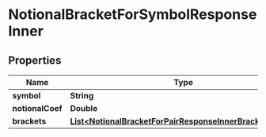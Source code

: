

# NotionalBracketForSymbolResponseInner


## Properties

| Name | Type | Description | Notes |
|------------ | ------------- | ------------- | -------------|
|**symbol** | **String** |  |  [optional] |
|**notionalCoef** | **Double** |  |  [optional] |
|**brackets** | [**List&lt;NotionalBracketForPairResponseInnerBracketsInner&gt;**](NotionalBracketForPairResponseInnerBracketsInner.md) |  |  [optional] |



